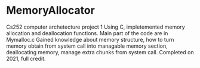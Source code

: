# MemoryAllocator
Cs252 computer archetecture project 1
Using C, impletemented memory allocation and deallocation functions.
Main part of the code are in Mymalloc.c
Gained knowledge about memory structure, how to turn memory obtain from system call into managable memory section, deallocating memory, manage extra chunks from system call.
Completed on 2021, full credit.
